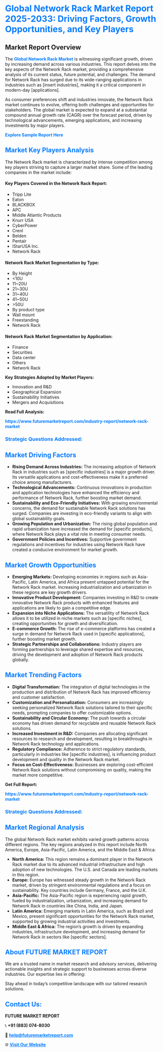 <h1 style="color: #007BFF;">Global Network Rack Market Report 2025-2033: Driving Factors, Growth Opportunities, and Key Players</h1>

<section id="overview">
<h2>Market Report Overview</h2>
<p>The <a href="https://www.futuremarketreport.com/industry-report/network-rack-market" style="color: #007BFF; text-decoration: none;"><strong>Global Network Rack Market</strong></a> is witnessing significant growth, driven by increasing demand across various industries. This report delves into the key aspects of the Network Rack market, providing a comprehensive analysis of its current status, future potential, and challenges. The demand for Network Rack has surged due to its wide-ranging applications in industries such as [insert industries], making it a critical component in modern-day [applications].</p>
<p>As consumer preferences shift and industries innovate, the Network Rack market continues to evolve, offering both challenges and opportunities for stakeholders. The global market is expected to expand at a substantial compound annual growth rate (CAGR) over the forecast period, driven by technological advancements, emerging applications, and increasing investments by major players.</p>
</section>

<section id="overview">
<p><a href="https://www.futuremarketreport.com/request-sample/reportId=101130" style="color: #007BFF; text-decoration: none;"><strong>Explore Sample Report Here</strong></a></p>
</section>

<section id="key-players">
<h2 style="color: #007BFF;">Market Key Players Analysis</h2>
<p>The Network Rack market is characterized by intense competition among key players striving to capture a larger market share. Some of the leading companies in the market include:</p>
<h4>Key Players Covered in the Network Rack Report:</h4>
<ul><li>Tripp Lite</li><li>Eaton</li><li>BLACKBOX</li><li>APC</li><li>Middle Atlantic Products</li><li>Knurr USA</li><li>CyberPower</li><li>Crenl</li><li>Belden</li><li>Pentair</li><li>IStarUSA Inc.</li><li>Network Rack</li></ul>
<h4>Network Rack Market Segmentation by Type:</h4>
<ul><li>By Height</li><li>&lt;10U</li><li>11~20U</li><li>21~30U</li><li>31~40U</li><li>41~50U</li><li>&gt;50U</li><li>By product type</li><li>Wall mount</li><li>Freestanding</li><li>Network Rack</li></ul>

<h4>Network Rack Market Segmentation by Application:</h4>
<ul><li>Finance</li><li>Securities</li><li>Data center</li><li>Others</li><li>Network Rack</li></ul>
<p><strong>Key Strategies Adopted by Market Players:</strong></p>
<ul>
<li>Innovation and R&D</li>
<li>Geographical Expansion</li>
<li>Sustainability Initiatives</li>
<li>Mergers and Acquisitions</li>
</ul>
</section>

<section>
<p><strong>Read Full Analysis: </strong></p><a href="https://www.futuremarketreport.com/industry-report/network-rack-market" style="color: #007BFF; text-decoration: none;"><strong>https://www.futuremarketreport.com/industry-report/network-rack-market</strong></a>
<h3 style="color: #007BFF;">Strategic Questions Addressed:</h3>
</section>

<section id="driving-factors">
<h2 style="color: #007BFF;">Market Driving Factors</h2>
<ul>
<li><strong>Rising Demand Across Industries:</strong> The increasing adoption of Network Rack in industries such as [specific industries] is a major growth driver. Its versatile applications and cost-effectiveness make it a preferred choice among manufacturers.</li>
<li><strong>Technological Advancements:</strong> Continuous innovations in production and application technologies have enhanced the efficiency and performance of Network Rack, further boosting market demand.</li>
<li><strong>Sustainability and Eco-Friendly Initiatives:</strong> With growing environmental concerns, the demand for sustainable Network Rack solutions has surged. Companies are investing in eco-friendly variants to align with global sustainability goals.</li>
<li><strong>Growing Population and Urbanization:</strong> The rising global population and rapid urbanization have increased the demand for [specific products], where Network Rack plays a vital role in meeting consumer needs.</li>
<li><strong>Government Policies and Incentives:</strong> Supportive government regulations and incentives for industries using Network Rack have created a conducive environment for market growth.</li>
</ul>
</section>

<section id="growth-opportunities">
<h2 style="color: #007BFF;">Market Growth Opportunities</h2>
<ul>
<li><strong>Emerging Markets:</strong> Developing economies in regions such as Asia-Pacific, Latin America, and Africa present untapped potential for the Network Rack market. Increasing industrialization and urbanization in these regions are key growth drivers.</li>
<li><strong>Innovative Product Development:</strong> Companies investing in R&D to create innovative Network Rack products with enhanced features and applications are likely to gain a competitive edge.</li>
<li><strong>Expansion into Niche Applications:</strong> The versatility of Network Rack allows it to be utilized in niche markets such as [specific niches], creating opportunities for growth and diversification.</li>
<li><strong>E-commerce Growth:</strong> The rise of e-commerce platforms has created a surge in demand for Network Rack used in [specific applications], further boosting market growth.</li>
<li><strong>Strategic Partnerships and Collaborations:</strong> Industry players are forming partnerships to leverage shared expertise and resources, driving the development and adoption of Network Rack products globally.</li>
</ul>
</section>

<section id="trending-factors">
<h2 style="color: #007BFF;">Market Trending Factors</h2>
<ul>
<li><strong>Digital Transformation:</strong> The integration of digital technologies in the production and distribution of Network Rack has improved efficiency and customer satisfaction.</li>
<li><strong>Customization and Personalization:</strong> Consumers are increasingly seeking personalized Network Rack solutions tailored to their specific needs, prompting companies to offer customizable options.</li>
<li><strong>Sustainability and Circular Economy:</strong> The push towards a circular economy has driven demand for recyclable and reusable Network Rack solutions.</li>
<li><strong>Increased Investment in R&D:</strong> Companies are allocating significant resources to research and development, resulting in breakthroughs in Network Rack technology and applications.</li>
<li><strong>Regulatory Compliance:</strong> Adherence to strict regulatory standards, particularly in industries like [specific industries], is influencing product development and quality in the Network Rack market.</li>
<li><strong>Focus on Cost-Effectiveness:</strong> Businesses are exploring cost-efficient Network Rack solutions without compromising on quality, making the market more competitive.</li>
</ul>
</section>

<section>
<p><strong>Get Full Report: </strong></p><a href="https://www.futuremarketreport.com/industry-report/network-rack-market" style="color: #007BFF; text-decoration: none;"><strong>https://www.futuremarketreport.com/industry-report/network-rack-market</strong></a>
<h3 style="color: #007BFF;">Strategic Questions Addressed:</h3>
</section>


<section id="regional-analysis">
<h2 style="color: #007BFF;">Market Regional Analysis</h2>
<p>The global Network Rack market exhibits varied growth patterns across different regions. The key regions analyzed in this report include North America, Europe, Asia-Pacific, Latin America, and the Middle East & Africa:</p>
<ul>
<li><strong>North America:</strong> This region remains a dominant player in the Network Rack market due to its advanced industrial infrastructure and high adoption of new technologies. The U.S. and Canada are leading markets in this region.</li>
<li><strong>Europe:</strong> Europe has witnessed steady growth in the Network Rack market, driven by stringent environmental regulations and a focus on sustainability. Key countries include Germany, France, and the U.K.</li>
<li><strong>Asia-Pacific:</strong> The Asia-Pacific region is experiencing rapid growth, fueled by industrialization, urbanization, and increasing demand for Network Rack in countries like China, India, and Japan.</li>
<li><strong>Latin America:</strong> Emerging markets in Latin America, such as Brazil and Mexico, present significant opportunities for the Network Rack market, supported by growing industrial activities and investments.</li>
<li><strong>Middle East & Africa:</strong> The region’s growth is driven by expanding industries, infrastructure development, and increasing demand for Network Rack in sectors like [specific sectors].</li>
</ul>
</section>

<footer>
<h2 style="color: #007BFF;">About FUTURE MARKET REPORT</h2>
<p>We are a trusted name in market research and advisory services, delivering actionable insights and strategic support to businesses across diverse industries. Our expertise lies in offering:</p>

<p>Stay ahead in today’s competitive landscape with our tailored research solutions.</p>

<h2 style="color: #007BFF;">Contact Us:</h2>
<p><strong>FUTURE MARKET REPORT</strong></p>
<p>📞 <strong>+91 (883) 074-8030</strong></p>
<p>📧 <strong><a href="mailto:help@futuremarketreport.com" style="color: #007BFF;">help@futuremarketreport.com</a></strong></p>
<p>🌐 <strong><a href="https://www.futuremarketreport.com/" style="color: #007BFF;">Visit Our Website</a></strong></p>
</footer>